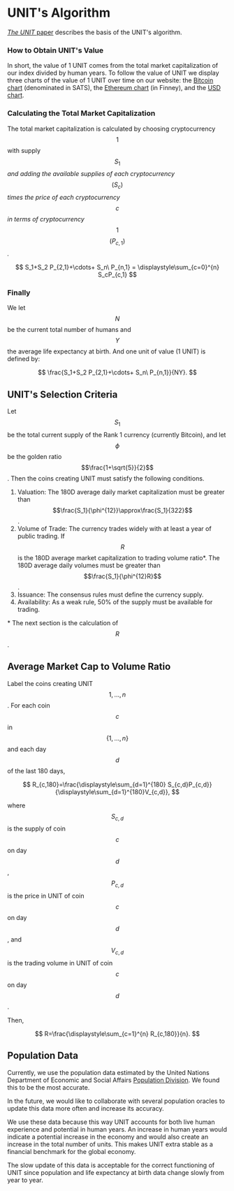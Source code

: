 # UNIT's Algorithm

[_The UNIT_ paper](https://github.com/toknowwhy/the-unit-paper/blob/main/the\_unit\_paper.pdf) describes the basis of the UNIT's algorithm.

### How to Obtain UNIT's Value

In short, the value of 1 UNIT comes from the total market capitalization of our index divided by human years. To follow the value of UNIT we display three charts of the value of 1 UNIT over time on our website: the [Bitcoin chart](https://app.unitindex.org/unit/btc) (denominated in SATS), the [Ethereum chart](https://app.unitindex.org/unit/ETH) (in Finney), and the [USD chart](https://app.unitindex.org/unit/USD).

### Calculating the Total Market Capitalization

The total market capitalization is calculated by choosing cryptocurrency $$1$$ with supply $$S_1$$ _and adding the available supplies of each cryptocurrency_ $$(S_c)$$_times the price of each cryptocurrency_ $$c$$ _in terms of cryptocurrency_ $$1$$ $$(P_{c,1})$$_._

$$
S_1+S_2 P_{2,1}+\cdots+ S_n\ P_{n,1} = \displaystyle\sum_{c=0}^{n} S_cP_{c,1}
$$

### Finally

We let $$N$$ be the current total number of humans and $$Y$$the average life expectancy at birth. And one unit of value (1 UNIT)  is defined by:



$$
\frac{S_1+S_2 P_{2,1}+\cdots+ S_n\ P_{n,1}}{NY}.
$$

## UNIT's Selection Criteria

Let $$S_1$$ be the total current supply of the Rank 1 currency (currently Bitcoin), and let $$\phi$$ be the golden ratio $$\frac{1+\sqrt{5}}{2}$$. Then the coins creating UNIT must satisfy the following conditions.

1. Valuation: The 180D average daily market capitalization must be greater than $$\frac{S_1}{\phi^{12}}\approx\frac{S_1}{322}$$.
2. Volume of Trade: The currency trades widely with at least a year of public trading. If $$R$$ is the 180D average market capitalization to trading volume ratio\*. The 180D average daily volumes must be greater than $$\frac{S_1}{\phi^{12}R}$$.
3. Issuance: The consensus rules must define the currency supply.
4. Availability: As a weak rule, 50% of the supply must be available for trading.

\* The next section is the calculation of $$R$$.

## Average Market Cap to Volume Ratio

Label the coins creating UNIT $$1,\ldots,n$$. For each coin $$c$$ in $$\{1,\ldots,n\}$$ and each day $$d$$ of the last 180 days,

$$
R_{c,180}=\frac{\displaystyle\sum_{d=1}^{180} S_{c,d}P_{c,d}}{\displaystyle\sum_{d=1}^{180}V_{c,d}},
$$

where $$S_{c,d}$$ is the supply of coin $$c$$ on day $$d$$, $$P_{c,d}$$ is the price in UNIT of coin $$c$$ on day $$d$$, and $$V_{c,d}$$ is the trading volume in UNIT of coin $$c$$ on day $$d$$.

Then,

$$
R=\frac{\displaystyle\sum_{c=1}^{n} R_{c,180}}{n}.
$$

## Population Data

Currently, we use the population data estimated by the United Nations Department of Economic and Social Affairs [Population Division](https://population.un.org/). We found this to be the most accurate.

In the future, we would like to collaborate with several population oracles to update this data more often and increase its accuracy.

We use these data because this way UNIT accounts for both live human experience and potential in human years. An increase in human years would indicate a potential increase in the economy and would also create an increase in the total number of units. This makes UNIT extra stable as a financial benchmark for the global economy.

The slow update of this data is acceptable for the correct functioning of UNIT since population and life expectancy at birth data change slowly from year to year.
